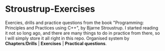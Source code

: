 # Stroustrup-Exercises
Exercies, drills and practice questions from the book "Programming: Principles and Practices using C++", by Bjarne Stroustrup. I started reading it not so long ago, and there are many things to do in practice from there, so I will simply store it all right in this repo. Organised system by **Chapters**/**Drills** | **Exercises** | **Practical questions**.
